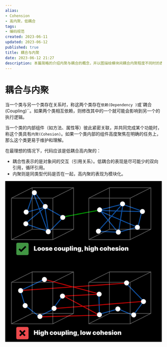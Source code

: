```yaml
---
alias:
- Cohension
- 高内聚，低耦合
tags:
- 编码规范 
created: 2023-06-11
updated: 2023-06-12
published: true
title: 耦合与内聚
date: 2023-06-12 21:27
description: 本篇简略的介绍内聚与耦合的概念，并以图描绘模块间耦合内聚程度不同时的表现。
---
```


# 耦合与内聚

当一个类与另一个类存在关系时，称这两个类存在`依赖(Dependency
)`或`耦合(Coupling)``。如果两个类相互依赖，则修改其中的一个就可能会影响到另一个的执行逻辑。

当一个类的内部组件（如方法、属性等）彼此紧密关联，并共同完成某个功能时，称这个类具有`内聚(Cohesion)`。如果一个类内部的组件高度聚焦在明确的任务上，那么这个类更易于维护和理解。

在最理想的情况下，代码应该是低耦合高内聚的：
- 耦合性表示的是对象间的交互（引用关系）。低耦合的表现是尽可能少的双向引用，循环引用。 
- 内聚则是同类型代码是否在一起，高内聚的表现为模块化。

![耦合和内聚](/coupling/image-20230611124256681.png)

